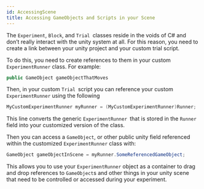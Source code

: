 ```yaml
---
id: AccessingScene
title: Accessing GameObjects and Scripts in your Scene
---
```

The `Experiment`, `Block`, and `Trial `classes reside in the voids of C# and don’t really interact with the unity system at all. For this reason, you need to create a link between your unity project and your custom trial script.

To do this, you need to create references to them in your custom `ExperimentRunner` class. For example:
```csharp
public GameObject gameObjectThatMoves  
```

Then, in your custom `Trial `script you can reference your custom `ExperimentRunner` using the following
```csharp
MyCustomExperimentRunner myRunner = (MyCustomExperimentRunner)Runner;
```

This line converts the generic `ExperimentRunner `that is stored in the `Runner` field into your customized version of the class. 

Then you can access a `GameObject`, or other public unity field referenced within the customized `ExperimentRunner` class with:
```csharp
GameObject gameObjectInScene = myRunner.SomeReferencedGameObject;
```

This allows you to use your `ExperimentRunner` object as a container to drag and drop references to `GameObject`s and other things in your unity scene that need to be controlled or accessed during your experiment.